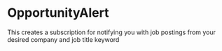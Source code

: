 # OpportunityAlert
This creates a subscription for notifying you with job postings from your desired company and job title keyword
